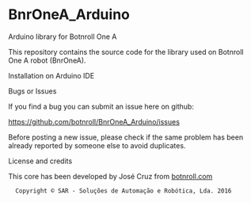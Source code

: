 # BnrOneA_Arduino
Arduino library for Botnroll One A

This repository contains the source code for the library used on Botnroll One A robot (BnrOneA).

Installation on Arduino IDE


Bugs or Issues

If you find a bug you can submit an issue here on github:

https://github.com/botnroll/BnrOneA_Arduino/issues

Before posting a new issue, please check if the same problem has been already reported by someone else to avoid duplicates.

License and credits

This core has been developed by José Cruz from [botnroll.com](http://wwww.botnroll.com)
```
  Copyright © SAR - Soluções de Automação e Robótica, Lda. 2016
  
```

